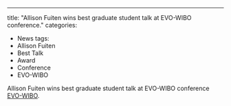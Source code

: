 ---
title: "Allison Fuiten wins best graduate student talk at EVO-WIBO conference."
categories:
  - News
tags:
  - Allison Fuiten	
  - Best Talk
  - Award
  - Conference
  - EVO-WIBO

Allison Fuiten wins best graduate student talk at EVO-WIBO conference [EVO-WIBO](https://www.zoology.ubc.ca/evo-wibo/).